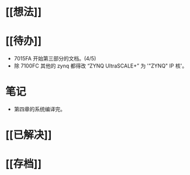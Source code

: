 # [[想法]]

# [[待办]]
- 7015FA 开始第三部分的文档。(4/5)
- 除 7100FC 其他的 zynq 都得改 “ZYNQ UltraSCALE+” 为 '"ZYNQ" IP 核'。
# 笔记
- 第四章的系统编译完。
# [[已解决]]

# [[存档]]